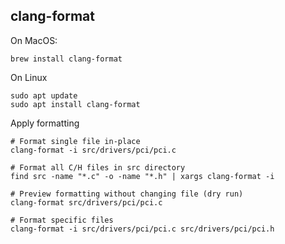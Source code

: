 ## clang-format

On MacOS:

```shell
brew install clang-format
```

On Linux

```shell
sudo apt update
sudo apt install clang-format
```

Apply formatting

```shell
# Format single file in-place
clang-format -i src/drivers/pci/pci.c

# Format all C/H files in src directory
find src -name "*.c" -o -name "*.h" | xargs clang-format -i

# Preview formatting without changing file (dry run)
clang-format src/drivers/pci/pci.c

# Format specific files
clang-format -i src/drivers/pci/pci.c src/drivers/pci/pci.h
```
